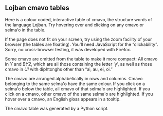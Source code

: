 ## Lojban cmavo tables

Here is a colour coded, interactive table of cmavo, the structure
words of the language Lojban. Try hovering over and clicking on any
cmavo or selma'o in the table.

If the page does not fit on your screen, try using the zoom facility
of your browser (the tables are floating). You'll need JavaScript for
the &ldquo;clickability&rdquo;. Sorry, no cross-browser testing, it
was developed with Firefox.

Some cmavo are omitted from the table to make it more compact: All
cmavo in *Y* and *BY2*, which are all those containing
the letter &lsquo;y&rsquo;, as well as those cmavo in *UI* with
diphtonghs other than &ldquo;ai, au, ei, oi.&rdquo;

The cmavo are arranged alphabetically in rows and columns. Cmavo
belonging to the same selma'o have the same colour. If you click on a
selma'o below the table, all cmavo of that selma'o are highlighted. If
you click on a cmavo, other cmavo of the same selma'o are
highlighted. If you hover over a cmavo, an English gloss appears in a
tooltip.

The cmavo table was generated by a Python script.
